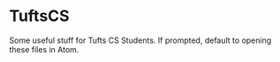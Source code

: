 # TuftsCS
Some useful stuff for Tufts CS Students.
If prompted, default to opening these files in Atom.
